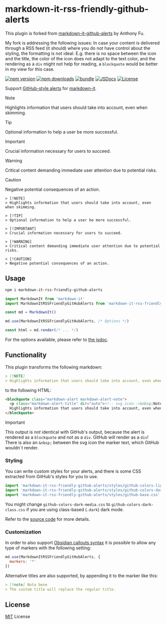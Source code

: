 # markdown-it-rss-friendly-github-alerts

This plugin is forked from [markdown-it-github-alerts](https://github.com/antfu/markdown-it-github-alerts) by Anthony Fu.

My fork is addressing the following issues: In case your content is delivered through a RSS feed (it should) where you do not have control about the styling, the formatting is not ideal. E.g. there is no space between the icon and the title, the color of the icon does not adapt to the text color, and the rendering as a `div` might not help for reading, a `blockquote` would be better in my view for this case.

[![npm version][npm-version-src]][npm-version-href]
[![npm downloads][npm-downloads-src]][npm-downloads-href]
[![bundle][bundle-src]][bundle-href]
[![JSDocs][jsdocs-src]][jsdocs-href]
[![License][license-src]][license-href]

Support [GitHub-style alerts](https://github.com/orgs/community/discussions/16925) for [markdown-it](https://github.com/markdown-it/markdown-it).

> [!NOTE]
> Highlights information that users should take into account, even when skimming.

> [!TIP]
> Optional information to help a user be more successful.

> [!IMPORTANT]
> Crucial information necessary for users to succeed.

> [!WARNING]
> Critical content demanding immediate user attention due to potential risks.

> [!CAUTION]
> Negative potential consequences of an action.

```
> [!NOTE]
> Highlights information that users should take into account, even when skimming.

> [!TIP]
> Optional information to help a user be more successful.

> [!IMPORTANT]
> Crucial information necessary for users to succeed.

> [!WARNING]
> Critical content demanding immediate user attention due to potential risks.

> [!CAUTION]
> Negative potential consequences of an action.
```

## Usage

```bash
npm i markdown-it-rss-friendly-github-alerts
```

```js
import MarkdownIt from 'markdown-it'
import MarkdownItRSSFriendlyGitHubAlerts from 'markdown-it-rss-friendly-github-alerts'

const md = MarkdownIt()

md.use(MarkdownItRSSFriendlyGitHubAlerts, /* Options */)

const html = md.render(/* ... */)
```

For the options available, please refer to [the jsdoc](./src/index.ts).

## Functionality

This plugin transforms the following markdown:

```markdown
> [!NOTE]
> Highlights information that users should take into account, even when skimming.
```

to the following HTML:

```html
<blockquote class="markdown-alert markdown-alert-note">
  <p class="markdown-alert-title" dir="auto"><!-- svg icon-->&nbsp;Note</p><p>
  Highlights information that users should take into account, even when skimming.</p>
</blockquote>
```

>[!IMPORTANT]
>This output is *not* identical with GitHub's output, because the alert is rendered as a `blockquote` and not as a `div`. GitHub will render as a `div`!
>There is also an `&nbsp;` between the svg icon the marker text, which GitHub wouldn´t render.

### Styling

You can write custom styles for your alerts, and there is some CSS extracted from GitHub's styles for you to use.

```js
import 'markdown-it-rss-friendly-github-alerts/styles/github-colors-light.css'
import 'markdown-it-rss-friendly-github-alerts/styles/github-colors-dark-media.css'
import 'markdown-it-rss-friendly-github-alerts/styles/github-base.css'
```

You might change `github-colors-dark-media.css` to `github-colors-dark-class.css` if you are using class-based (`.dark`) dark mode.

Refer to the [source code](./styles) for more details.

### Customization

In order to also support [Obsidian callouts syntax](https://help.obsidian.md/Editing+and+formatting/Callouts) it is possible to allow any type of markers with the following setting:

```js
md.use(MarkdownItRSSFriendlyGitHubAlerts, {
  markers: '*'
})
```
Alternative titles are also supported, by appending it to the marker like this:

```markdown
> [!note] Nota bene
> The custom title will replace the regular title.
```

## License

[MIT](./LICENSE) License

<!-- Badges -->

[npm-version-src]: https://img.shields.io/npm/v/markdown-it-rss-friendly-github-alerts?style=flat&colorA=080f12&colorB=1fa669
[npm-version-href]: https://npmjs.com/package/markdown-it-rss-friendly-github-alerts
[npm-downloads-src]: https://img.shields.io/npm/dm/markdown-it-rss-friendly-github-alerts?style=flat&colorA=080f12&colorB=1fa669
[npm-downloads-href]: https://npmjs.com/package/markdown-it-rss-friendly-github-alerts
[bundle-src]: https://img.shields.io/bundlephobia/minzip/markdown-it-rss-friendly-github-alerts?style=flat&colorA=080f12&colorB=1fa669&label=minzip
[bundle-href]: https://bundlephobia.com/result?p=markdown-it-rss-friendly-github-alerts
[license-src]: https://img.shields.io/github/license/antfu/markdown-it-github-alerts.svg?style=flat&colorA=080f12&colorB=1fa669
[license-href]: https://github.com/antfu/markdown-it-github-alerts/blob/main/LICENSE
[jsdocs-src]: https://img.shields.io/badge/jsdocs-reference-080f12?style=flat&colorA=080f12&colorB=1fa669
[jsdocs-href]: https://www.jsdocs.io/package/markdown-it-rss-friendly-github-alerts

